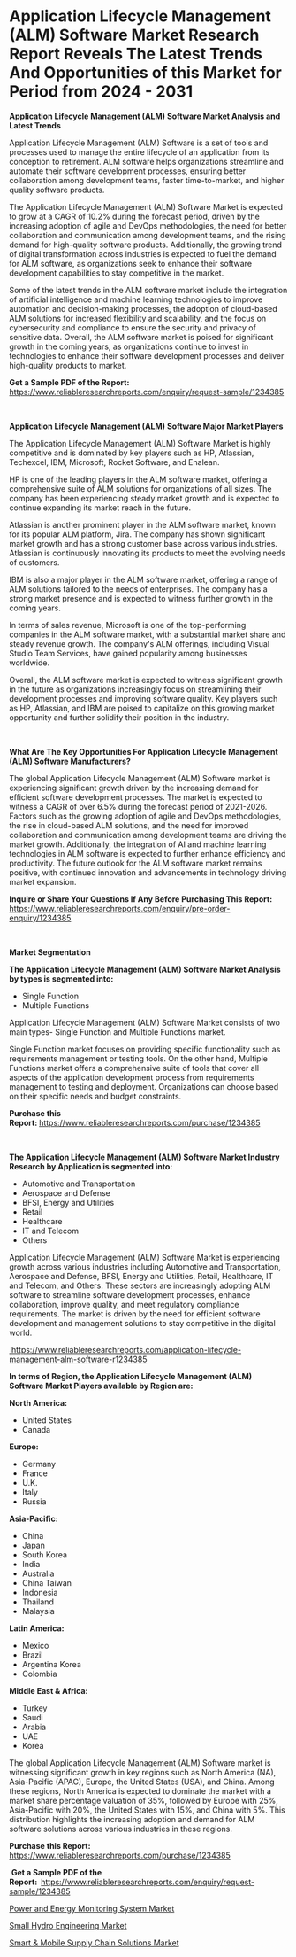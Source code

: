 <p><h1>Application Lifecycle Management (ALM) Software Market Research Report Reveals The Latest Trends And Opportunities of this Market for Period from 2024 - 2031</h1></p><p><strong>Application Lifecycle Management (ALM) Software Market Analysis and Latest Trends</strong></p>
<p><p>Application Lifecycle Management (ALM) Software is a set of tools and processes used to manage the entire lifecycle of an application from its conception to retirement. ALM software helps organizations streamline and automate their software development processes, ensuring better collaboration among development teams, faster time-to-market, and higher quality software products.</p><p>The Application Lifecycle Management (ALM) Software Market is expected to grow at a CAGR of 10.2% during the forecast period, driven by the increasing adoption of agile and DevOps methodologies, the need for better collaboration and communication among development teams, and the rising demand for high-quality software products. Additionally, the growing trend of digital transformation across industries is expected to fuel the demand for ALM software, as organizations seek to enhance their software development capabilities to stay competitive in the market.</p><p>Some of the latest trends in the ALM software market include the integration of artificial intelligence and machine learning technologies to improve automation and decision-making processes, the adoption of cloud-based ALM solutions for increased flexibility and scalability, and the focus on cybersecurity and compliance to ensure the security and privacy of sensitive data. Overall, the ALM software market is poised for significant growth in the coming years, as organizations continue to invest in technologies to enhance their software development processes and deliver high-quality products to market.</p></p>
<p><strong>Get a Sample PDF of the Report:&nbsp;</strong> <a href="https://www.reliableresearchreports.com/enquiry/request-sample/1234385">https://www.reliableresearchreports.com/enquiry/request-sample/1234385</a></p>
<p>&nbsp;</p>
<p><strong>Application Lifecycle Management (ALM) Software Major Market Players</strong></p>
<p><p>The Application Lifecycle Management (ALM) Software Market is highly competitive and is dominated by key players such as HP, Atlassian, Techexcel, IBM, Microsoft, Rocket Software, and Enalean.</p><p>HP is one of the leading players in the ALM software market, offering a comprehensive suite of ALM solutions for organizations of all sizes. The company has been experiencing steady market growth and is expected to continue expanding its market reach in the future.</p><p>Atlassian is another prominent player in the ALM software market, known for its popular ALM platform, Jira. The company has shown significant market growth and has a strong customer base across various industries. Atlassian is continuously innovating its products to meet the evolving needs of customers.</p><p>IBM is also a major player in the ALM software market, offering a range of ALM solutions tailored to the needs of enterprises. The company has a strong market presence and is expected to witness further growth in the coming years.</p><p>In terms of sales revenue, Microsoft is one of the top-performing companies in the ALM software market, with a substantial market share and steady revenue growth. The company's ALM offerings, including Visual Studio Team Services, have gained popularity among businesses worldwide.</p><p>Overall, the ALM software market is expected to witness significant growth in the future as organizations increasingly focus on streamlining their development processes and improving software quality. Key players such as HP, Atlassian, and IBM are poised to capitalize on this growing market opportunity and further solidify their position in the industry.</p></p>
<p>&nbsp;</p>
<p><strong>What Are The Key Opportunities For Application Lifecycle Management (ALM) Software Manufacturers?</strong></p>
<p><p>The global Application Lifecycle Management (ALM) Software market is experiencing significant growth driven by the increasing demand for efficient software development processes. The market is expected to witness a CAGR of over 6.5% during the forecast period of 2021-2026. Factors such as the growing adoption of agile and DevOps methodologies, the rise in cloud-based ALM solutions, and the need for improved collaboration and communication among development teams are driving the market growth. Additionally, the integration of AI and machine learning technologies in ALM software is expected to further enhance efficiency and productivity. The future outlook for the ALM software market remains positive, with continued innovation and advancements in technology driving market expansion.</p></p>
<p><strong>Inquire or Share Your Questions If Any Before Purchasing This Report:</strong> <a href="https://www.reliableresearchreports.com/enquiry/pre-order-enquiry/1234385">https://www.reliableresearchreports.com/enquiry/pre-order-enquiry/1234385</a></p>
<p>&nbsp;</p>
<p><strong>Market Segmentation</strong></p>
<p><strong>The Application Lifecycle Management (ALM) Software Market Analysis by types is segmented into:</strong></p>
<p><ul><li>Single Function</li><li>Multiple Functions</li></ul></p>
<p><p>Application Lifecycle Management (ALM) Software Market consists of two main types- Single Function and Multiple Functions market. </p><p>Single Function market focuses on providing specific functionality such as requirements management or testing tools. On the other hand, Multiple Functions market offers a comprehensive suite of tools that cover all aspects of the application development process from requirements management to testing and deployment. Organizations can choose based on their specific needs and budget constraints.</p></p>
<p><strong>Purchase this Report:&nbsp;</strong><a href="https://www.reliableresearchreports.com/purchase/1234385">https://www.reliableresearchreports.com/purchase/1234385</a></p>
<p>&nbsp;</p>
<p><strong>The Application Lifecycle Management (ALM) Software Market Industry Research by Application is segmented into:</strong></p>
<p><ul><li>Automotive and Transportation</li><li>Aerospace and Defense</li><li>BFSI, Energy and Utilities</li><li>Retail</li><li>Healthcare</li><li>IT and Telecom</li><li>Others</li></ul></p>
<p><p>Application Lifecycle Management (ALM) Software Market is experiencing growth across various industries including Automotive and Transportation, Aerospace and Defense, BFSI, Energy and Utilities, Retail, Healthcare, IT and Telecom, and Others. These sectors are increasingly adopting ALM software to streamline software development processes, enhance collaboration, improve quality, and meet regulatory compliance requirements. The market is driven by the need for efficient software development and management solutions to stay competitive in the digital world.</p></p>
<p><a href="https://www.reliableresearchreports.com/application-lifecycle-management-alm-software-r1234385">&nbsp;https://www.reliableresearchreports.com/application-lifecycle-management-alm-software-r1234385</a></p>
<p><strong>In terms of Region, the Application Lifecycle Management (ALM) Software Market Players available by Region are:</strong></p>
<p>
    <p> <strong> North America: </strong>
        <ul>
            <li>United States</li>
            <li>Canada</li>
        </ul>
        </p> 
    <p> <strong> Europe: </strong>
        <ul>
            <li>Germany</li>
            <li>France</li>
            <li>U.K.</li>
            <li>Italy</li>
            <li>Russia</li>
        </ul>
        </p> 
    <p> <strong> Asia-Pacific: </strong>
        <ul>
            <li>China</li>
            <li>Japan</li>
            <li>South Korea</li>
            <li>India</li>
            <li>Australia</li>
            <li>China Taiwan</li>
            <li>Indonesia</li>
            <li>Thailand</li>
            <li>Malaysia</li>
        </ul>
        </p> 
    <p> <strong> Latin America: </strong>
        <ul>
            <li>Mexico</li>
            <li>Brazil</li>
            <li>Argentina Korea</li>
            <li>Colombia</li>
        </ul>
        </p> 
    <p> <strong> Middle East & Africa: </strong>
        <ul>
            <li>Turkey</li>
            <li>Saudi</li>
            <li>Arabia</li>
            <li>UAE</li>
            <li>Korea</li>
        </ul>
    </p>
    </p>
<p><p>The global Application Lifecycle Management (ALM) Software market is witnessing significant growth in key regions such as North America (NA), Asia-Pacific (APAC), Europe, the United States (USA), and China. Among these regions, North America is expected to dominate the market with a market share percentage valuation of 35%, followed by Europe with 25%, Asia-Pacific with 20%, the United States with 15%, and China with 5%. This distribution highlights the increasing adoption and demand for ALM software solutions across various industries in these regions.</p></p>
<p><strong>Purchase this Report: </strong><a href="https://www.reliableresearchreports.com/purchase/1234385">https://www.reliableresearchreports.com/purchase/1234385</a></p>
<p>&nbsp;<strong>Get a Sample PDF of the Report:&nbsp;&nbsp;</strong><a href="https://www.reliableresearchreports.com/enquiry/request-sample/1234385">https://www.reliableresearchreports.com/enquiry/request-sample/1234385</a></p>
<p><strong></strong></p>
<p><p><a href="https://github.com/ashman753/Market-Research-Report-List-2/blob/main/power-and-energy-monitoring-system-market.md">Power and Energy Monitoring System Market</a></p><p><a href="https://github.com/LibbySpencer2018/Market-Research-Report-List-1/blob/main/small-hydro-engineering-market.md">Small Hydro Engineering Market</a></p><p><a href="https://github.com/singletonthaxterkelliehr2df/Market-Research-Report-List-3/blob/main/smart-mobile-supply-chain-solutions-market.md">Smart & Mobile Supply Chain Solutions Market</a></p></p>